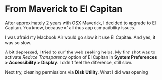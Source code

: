 # From Maverick to El Capitan

After approximately 2 years with OSX Maverick, I decided to upgrade to El Capitan. You know, because of all thus app compatibility issues.

I was afraid my Macbook Air would go slow if it use El Capitan. And yes, it was so slow.

A bit depressed, I tried to surf the web seeking helps. My first shot was to activate *Reduce Transparency* option of El Capitan in **System Preferences > Accessibility > Display**. I didn't feel the difference, still slow.

Next try, cleaning permissions via **Disk Utility**. What I did was opening 